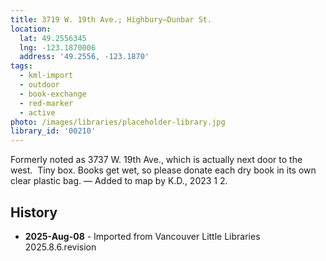 ```yaml
---
title: 3719 W. 19th Ave.; Highbury—Dunbar St.
location:
  lat: 49.2556345
  lng: -123.1870006
  address: '49.2556, -123.1870'
tags:
  - kml-import
  - outdoor
  - book-exchange
  - red-marker
  - active
photo: /images/libraries/placeholder-library.jpg
library_id: '00210'
---
```

Formerly noted as 3737 W. 19th Ave., which is actually next door to the west.  
Tiny box. Books get wet, so please donate each dry book in its own clear plastic bag. 
 — Added to map by K.D., 2023 1 2.    

## History
- **2025-Aug-08** - Imported from Vancouver Little Libraries 2025.8.6.revision
